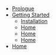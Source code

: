<!-- docs/_sidebar.md -->

- [Prologue](/Prologue/motivation.md)
- [Getting Started]()
  - [Installation](installation.md)
  - [Home](/)
  - [Home](/)
  - [Home](/)
- [Home](/)
